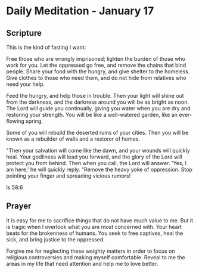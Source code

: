 # Daily Meditation - January 17

## Scripture

This is the kind of fasting I want:

Free those who are wrongly imprisoned; lighten the burden of those who work for
you. Let the oppressed go free, and remove the chains that bind people. Share
your food with the hungry, and give shelter to the homeless. Give clothes to
those who need them, and do not hide from relatives who need your help.

Feed the hungry, and help those in trouble. Then your light will shine out from
the darkness, and the darkness around you will be as bright as noon. The Lord
will guide you continually, giving you water when you are dry and restoring your
strength. You will be like a well-watered garden, like an ever-flowing spring.

Some of you will rebuild the deserted ruins of your cities. Then you will be
known as a rebuilder of walls and a restorer of homes.

"Then your salvation will come like the dawn, and your wounds will quickly heal.
Your godliness will lead you forward, and the glory of the Lord will protect you
from behind. Then when you call, the Lord will answer. 'Yes, I am here,' he will
quickly reply. "Remove the heavy yoke of oppression. Stop pointing your finger
and spreading vicious rumors!

 Is 58:6


## Prayer

It is easy for me to sacrifice things that do not have much value to me. 
But it is tragic when I overlook what you are most concerned with.  Your heart
beats for the brokenness of humans.  You seek to free captives, heal the sick, 
and bring justice to the oppressed.

Forgive me for neglecting these weighty matters in order to focus on religious
controversies and making myself comfortable.  Reveal to me the areas in my 
life that need attention and help me to love better.

